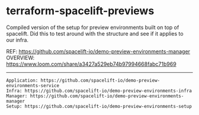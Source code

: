 # terraform-spacelift-previews
Compiled version of the setup for preview environments built on top of spacelift.
Did this to test around with the structure and see if it applies to our infra.

REF: https://github.com/spacelift-io/demo-preview-environments-manager </br>
OVERVIEW: https://www.loom.com/share/a3427a529eb74b97994668fabc71b969


------------------------------------------------
```
Application: https://github.com/spacelift-io/demo-preview-environments-service
Infra: https://github.com/spacelift-io/demo-preview-environments-infra
Manager: https://github.com/spacelift-io/demo-preview-environments-manager
Setup: https://github.com/spacelift-io/demo-preview-environments-setup
```
